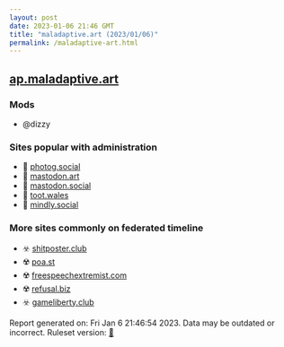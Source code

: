 ```yaml
---
layout: post
date: 2023-01-06 21:46 GMT
title: "maladaptive.art (2023/01/06)"
permalink: /maladaptive-art.html
---
```



## [ap.maladaptive.art](https://ap.maladaptive.art)

### Mods
 * @dizzy

### Sites popular with administration

* 🐘 [photog.social](/photog-social.html)
* 🐘 [mastodon.art](/mastodon-art.html)
* 🐘 [mastodon.social](/mastodon-social.html)
* 🐘 [toot.wales](/toot-wales.html)
* 🐘 [mindly.social](/mindly-social.html)

### More sites commonly on federated timeline

* ☣️ [shitposter.club](/shitposter-club.html)
* ☢️ [poa.st](/poa-st.html)
* ☢️ [freespeechextremist.com](/freespeechextremist-com.html)
* ☢️ [refusal.biz](/refusal-biz.html)
* ☣️ [gameliberty.club](/gameliberty-club.html)

Report generated on: Fri Jan  6 21:46:54 2023. Data may be outdated or incorrect.
Ruleset version: [🏀](/version-basketball)
